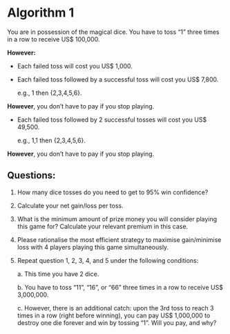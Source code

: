 # **Algorithm 1**

You are in possession of the magical dice. You have to toss “1” three times in a row to receive US$ 100,000.

**However:**
- Each failed toss will cost you US$ 1,000.
- Each failed toss followed by a successful toss will cost you US$ 7,800.

  e.g., 1 then {2,3,4,5,6}.

**However**, you don’t have to pay if you stop playing.
- Each failed toss followed by 2 successful tosses will cost you US$ 49,500.

  e.g., 1,1 then {2,3,4,5,6}.

**However**, you don’t have to pay if you stop playing.

## **Questions:**
1. How many dice tosses do you need to get to 95% win confidence?

2. Calculate your net gain/loss per toss.

3. What is the minimum amount of prize money you will consider playing this game for? Calculate your relevant premium in this case.

4. Please rationalise the most efficient strategy to maximise gain/minimise loss with 4 players playing this game simultaneously.

5. Repeat question 1, 2, 3, 4, and 5 under the following conditions:
    
    a. This time you have 2 dice.

    b. You have to toss “11”, “16”, or “66” three times in a row to receive US$ 3,000,000.

    c. However, there is an additional catch: upon the 3rd toss to reach 3 times in a row (right before winning), you can pay US$ 1,000,000 to destroy one die forever and win by tossing “1”. Will you pay, and why?


